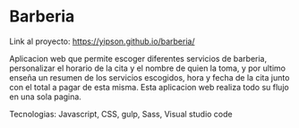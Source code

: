 # Barberia
Link al proyecto: https://yipson.github.io/barberia/

Aplicacion web que permite escoger diferentes servicios de barberia, personalizar
el horario de la cita y el nombre de quien la toma, y por ultimo enseña un resumen
de los servicios escogidos, hora y fecha de la cita junto con el total a pagar de esta misma.
Esta aplicacion web realiza todo su flujo en una sola pagina.

Tecnologias: Javascript, CSS, gulp, Sass, Visual studio code
